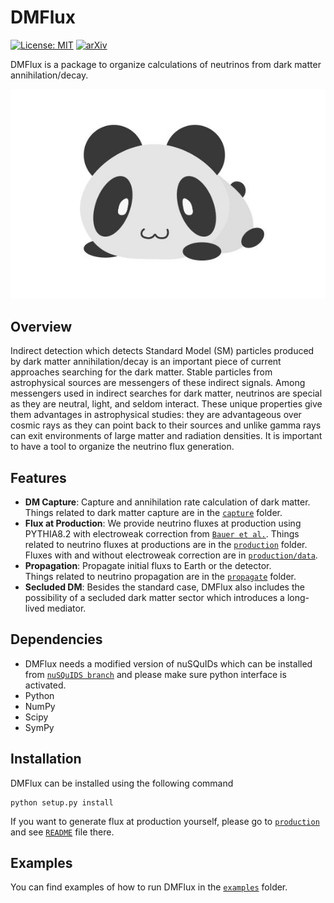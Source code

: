 # DMFlux

[![License: MIT](https://img.shields.io/badge/License-MIT-yellow.svg)](https://opensource.org/licenses/MIT)
[![arXiv](https://img.shields.io/badge/arXiv-20xx.xxxxx%20-green.svg)](https://arxiv.org/abs/20xx.xxxxx)

DMFlux is a package to organize calculations of neutrinos from dark matter annihilation/decay.

![DMFlux](docs/source/logo.jpg)

## Overview
Indirect detection which detects Standard Model (SM) particles produced by dark matter annihilation/decay is an important piece of current approaches searching for the dark matter. Stable particles from astrophysical sources are messengers of these indirect signals. Among messengers used in indirect searches for dark matter, neutrinos are special as they are neutral, light, and seldom interact. These unique properties give them advantages in astrophysical studies: they are advantageous over cosmic rays as they can point back to their sources and unlike gamma rays can exit environments of large matter and radiation densities. It is important to have a tool to organize the neutrino flux generation.

## Features
* **DM Capture**: Capture and annihilation rate calculation of dark matter.  
	Things related to dark matter capture are in the [`capture`](capture/) folder.
* **Flux at Production**: We provide neutrino fluxes at production using PYTHIA8.2 with electroweak correction from [`Bauer et al.`](https://arxiv.org/abs/20xx.xxxxx).
    Things related to neutrino fluxes at productions are in the [`production`](production/) folder. Fluxes with and without electroweak correction are in [`production/data`](production/data/).
* **Propagation**: Propagate initial fluxs to Earth or the detector.     
	Things related to neutrino propagation are in the [`propagate`](propagate/) folder.
* **Secluded DM**: Besides the standard case, DMFlux also includes the possibility of a secluded dark matter sector which introduces a long-lived mediator. 
 

## Dependencies
* DMFlux needs a modified version of nuSQuIDs which can be installed from 
  [`nuSQuIDS branch`](https://github.com/qrliu/nuSQuIDS) and please make sure python interface is activated.
* Python
* NumPy
* Scipy
* SymPy



## Installation
DMFlux can be installed using the following command
```
python setup.py install
```

If you want to generate flux at production yourself, please go to [`production`](production/) and see [`README`](production/README.md) file there. 
 
## Examples
You can find examples of how to run DMFlux in the 
[`examples`](examples) folder.
